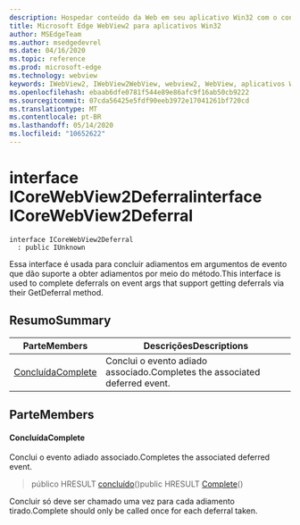 ```yaml
---
description: Hospedar conteúdo da Web em seu aplicativo Win32 com o controle WebView2 do Microsoft Edge
title: Microsoft Edge WebView2 para aplicativos Win32
author: MSEdgeTeam
ms.author: msedgedevrel
ms.date: 04/16/2020
ms.topic: reference
ms.prod: microsoft-edge
ms.technology: webview
keywords: IWebView2, IWebView2WebView, webview2, WebView, aplicativos Win32, Win32, Edge, ICoreWebView2, ICoreWebView2Controller, controle do navegador, HTML Edge
ms.openlocfilehash: ebaab6dfe0781f544e89e86afc9f16ab50cb9222
ms.sourcegitcommit: 07cda56425e5fdf90eeb3972e17041261bf720cd
ms.translationtype: MT
ms.contentlocale: pt-BR
ms.lasthandoff: 05/14/2020
ms.locfileid: "10652622"
---
```

# <span data-ttu-id="af7e1-104">interface ICoreWebView2Deferral</span><span class="sxs-lookup"><span data-stu-id="af7e1-104">interface ICoreWebView2Deferral</span></span> 

```
interface ICoreWebView2Deferral
  : public IUnknown
```

<span data-ttu-id="af7e1-105">Essa interface é usada para concluir adiamentos em argumentos de evento que dão suporte a obter adiamentos por meio do método.</span><span class="sxs-lookup"><span data-stu-id="af7e1-105">This interface is used to complete deferrals on event args that support getting deferrals via their GetDeferral method.</span></span>

## <span data-ttu-id="af7e1-106">Resumo</span><span class="sxs-lookup"><span data-stu-id="af7e1-106">Summary</span></span>

 <span data-ttu-id="af7e1-107">Parte</span><span class="sxs-lookup"><span data-stu-id="af7e1-107">Members</span></span>                        | <span data-ttu-id="af7e1-108">Descrições</span><span class="sxs-lookup"><span data-stu-id="af7e1-108">Descriptions</span></span>
--------------------------------|---------------------------------------------
[<span data-ttu-id="af7e1-109">Concluída</span><span class="sxs-lookup"><span data-stu-id="af7e1-109">Complete</span></span>](#complete) | <span data-ttu-id="af7e1-110">Conclui o evento adiado associado.</span><span class="sxs-lookup"><span data-stu-id="af7e1-110">Completes the associated deferred event.</span></span>

## <span data-ttu-id="af7e1-111">Parte</span><span class="sxs-lookup"><span data-stu-id="af7e1-111">Members</span></span>

#### <span data-ttu-id="af7e1-112">Concluída</span><span class="sxs-lookup"><span data-stu-id="af7e1-112">Complete</span></span> 

<span data-ttu-id="af7e1-113">Conclui o evento adiado associado.</span><span class="sxs-lookup"><span data-stu-id="af7e1-113">Completes the associated deferred event.</span></span>

> <span data-ttu-id="af7e1-114">público HRESULT [concluído](#complete)()</span><span class="sxs-lookup"><span data-stu-id="af7e1-114">public HRESULT [Complete](#complete)()</span></span>

<span data-ttu-id="af7e1-115">Concluir só deve ser chamado uma vez para cada adiamento tirado.</span><span class="sxs-lookup"><span data-stu-id="af7e1-115">Complete should only be called once for each deferral taken.</span></span>

